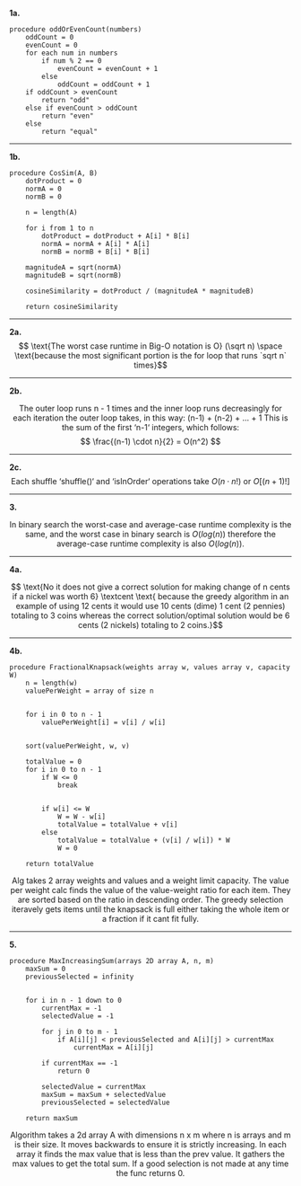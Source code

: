 
**1a.**

```
procedure oddOrEvenCount(numbers)
    oddCount = 0
    evenCount = 0
    for each num in numbers
        if num % 2 == 0
            evenCount = evenCount + 1
        else
            oddCount = oddCount + 1
    if oddCount > evenCount
        return "odd"
    else if evenCount > oddCount
        return "even"
    else
        return "equal"

```

_____

**1b.**

```
procedure CosSim(A, B)
    dotProduct = 0
    normA = 0
    normB = 0

    n = length(A)

    for i from 1 to n
        dotProduct = dotProduct + A[i] * B[i]
        normA = normA + A[i] * A[i]
        normB = normB + B[i] * B[i]

    magnitudeA = sqrt(normA)
    magnitudeB = sqrt(normB)

    cosineSimilarity = dotProduct / (magnitudeA * magnitudeB)

    return cosineSimilarity

```

_____

**2a.**
$$ \text{The worst case runtime in Big-O notation is O} (\sqrt n) \space \text{because the most significant portion is the for loop that runs `sqrt n` times}$$

_____

**2b.**

$$ \text{The outer loop runs n - 1 times and the inner loop runs decreasingly for each iteration the outer loop takes, in this way: (n-1) + (n-2) + ... + 1 } \text{This is the sum of the first `n-1` integers, which follows: }  $$
$$ \frac{(n-1) \cdot n}{2} = O(n^2) $$
______

**2c.**
$$ \text{Each shuffle `shuffle()` and `isInOrder` operations take } O(n\cdot n!) \text{ or } O[(n+1)!] $$

_____

**3.**

$$ \text{In binary search the worst-case and average-case runtime complexity is the same, and the worst case in binary search is } O(log(n)) \text{ therefore the average-case runtime complexity is also } O(log(n)). $$
_____

**4a.**

$$ \text{No it does not give a correct solution for making change of n cents if a nickel was worth 6} \textcent  \text{ because the greedy algorithm in an example of using 12 cents it would use 10 cents (dime) 1 cent (2 pennies) totaling to 3 coins whereas the correct solution/optimal solution would be 6 cents (2 nickels) totaling to 2 coins.}$$

_____

**4b.**

```
procedure FractionalKnapsack(weights array w, values array v, capacity W)
    n = length(w) 
    valuePerWeight = array of size n


    for i in 0 to n - 1
        valuePerWeight[i] = v[i] / w[i]


    sort(valuePerWeight, w, v)

    totalValue = 0
    for i in 0 to n - 1
        if W <= 0
            break
        

        if w[i] <= W
            W = W - w[i]
            totalValue = totalValue + v[i]
        else
            totalValue = totalValue + (v[i] / w[i]) * W
            W = 0 

    return totalValue
```

$$ \text{Alg takes 2 array weights and values and a weight limit capacity. The value per weight calc finds the value of the value-weight ratio for each item. They are sorted based on the ratio in descending order. The greedy selection iteravely gets items until the knapsack is full either taking the whole item or a fraction if it cant fit fully.} $$

_____

**5.**

```
procedure MaxIncreasingSum(arrays 2D array A, n, m)
    maxSum = 0
    previousSelected = infinity 

    
    for i in n - 1 down to 0
        currentMax = -1 
        selectedValue = -1 

        for j in 0 to m - 1
            if A[i][j] < previousSelected and A[i][j] > currentMax
                currentMax = A[i][j]
        
        if currentMax == -1
            return 0
        
        selectedValue = currentMax
        maxSum = maxSum + selectedValue
        previousSelected = selectedValue

    return maxSum
```

$$ \text{Algorithm takes a 2d array A with dimensions n x m where n is arrays and m is their size. It moves backwards to ensure it is strictly increasing. In each array it finds the max value that is less than the prev value. It gathers  the max values to get the total sum. If a good selection is not made at any time the func returns 0.} $$
